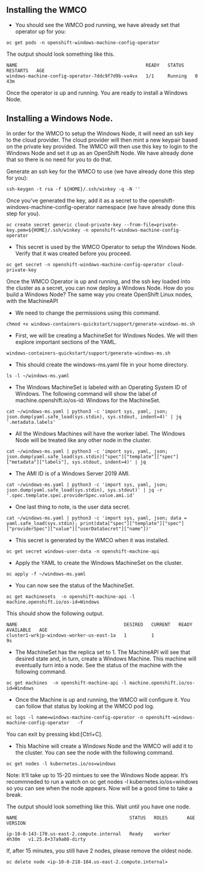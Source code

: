 ## Installing the WMCO

* You should see the WMCO pod running, we have already set that operator up for you:

```shell
oc get pods -n openshift-windows-machine-config-operator
```

The output should look something like this.

```shell
NAME                                               READY   STATUS    RESTARTS   AGE
windows-machine-config-operator-7ddc9f7d9b-vx4vx   1/1     Running   0          43m
```

Once the operator is up and running. You are ready to install a Windows Node.

## Installing a Windows Node.

In order for the WMCO to setup the Windows Node, it will need an ssh key to the cloud provider. The cloud provider will then mint a new keypair based on the private key provided. The WMCO will then use this key to login to the Windows Node and set it up as an OpenShift Node. We have already done that so there is no need for you to do that.

Generate an ssh key for the WMCO to use (we have already done this step for you):

```shell
ssh-keygen -t rsa -f ${HOME}/.ssh/winkey -q -N ''
```

Once you’ve generated the key, add it as a secret to the openshift-windows-machine-config-operator namespace (we have already done this step for you).

```shell
oc create secret generic cloud-private-key --from-file=private-key.pem=${HOME}/.ssh/winkey -n openshift-windows-machine-config-operator
```

* This secret is used by the WMCO Operator to setup the Windows Node. Verify that it was created before you proceed.

```shell
oc get secret -n openshift-windows-machine-config-operator cloud-private-key
```

Once the WMCO Operator is up and running, and the ssh key loaded into the cluster as a secret, you can now deploy a Windows Node. How do you build a Windows Node? The same way you create OpenShift Linux nodes, with the MachineAPI

* We need to change the permissions using this command.

```shell
chmod +x windows-containers-quickstart/support/generate-windows-ms.sh
```

* First, we will be creating a MachineSet for Windows Nodes. We will then explore important sections of the YAML.

```shell
windows-containers-quickstart/support/generate-windows-ms.sh
```

* This should create the windows-ms.yaml file in your home directory.

```shell
ls -l ~/windows-ms.yaml
```

* The Windows MachineSet is labeled with an Operating System ID of Windows. The following command will show the label of machine.openshift.io/os-id: Windows for the MachineSet.

```shell
cat ~/windows-ms.yaml | python3 -c 'import sys, yaml, json; json.dump(yaml.safe_load(sys.stdin), sys.stdout, indent=4)' | jq '.metadata.labels'
```

* All the Windows Machines will have the worker label. The Windows Node will be treated like any other node in the cluster.

```shell
cat ~/windows-ms.yaml | python3 -c 'import sys, yaml, json; json.dump(yaml.safe_load(sys.stdin)["spec"]["template"]["spec"]["metadata"]["labels"], sys.stdout, indent=4)' | jq
```

* The AMI ID is of a Windows Server 2019 AMI.

```shell
cat ~/windows-ms.yaml | python3 -c 'import sys, yaml, json; json.dump(yaml.safe_load(sys.stdin), sys.stdout)' | jq -r '.spec.template.spec.providerSpec.value.ami.id'
```

* One last thing to note, is the user data secret.

```shell
cat ~/windows-ms.yaml | python3 -c 'import sys, yaml, json; data = yaml.safe_load(sys.stdin); print(data["spec"]["template"]["spec"]["providerSpec"]["value"]["userDataSecret"]["name"])'
```

* This secret is generated by the WMCO when it was installed.

```shell
oc get secret windows-user-data -n openshift-machine-api
```

* Apply the YAML to create the Windows MachineSet on the cluster.

```shell
oc apply -f ~/windows-ms.yaml
```

* You can now see the status of the MachineSet.

```shell
oc get machinesets  -n openshift-machine-api -l machine.openshift.io/os-id=Windows
```

This should show the following output.

```shell
NAME                                       DESIRED   CURRENT   READY   AVAILABLE   AGE
cluster1-wrkjp-windows-worker-us-east-1a   1         1                             9s
```

* The MachineSet has the replica set to 1. The MachineAPI will see that desired state and, in turn, create a Windows Machine. This machine will eventually turn into a node. See the status of the machine with the following command.

```shell
oc get machines  -n openshift-machine-api -l machine.openshift.io/os-id=Windows
```

* Once the Machine is up and running, the WMCO will configure it. You can follow that status by looking at the WMCO pod log.

```shell
oc logs -l name=windows-machine-config-operator -n openshift-windows-machine-config-operator   -f
```

You can exit by pressing kbd:[Ctrl+C].

* This Machine will create a Windows Node and the WMCO will add it to the cluster. You can see the node with the following command.

```shell
oc get nodes -l kubernetes.io/os=windows
```

Note: It’ll take up to 15-20 mintues to see the Windows Node appear. It’s recommneded to run a watch on oc get nodes -l kubernetes.io/os=windows so you can see when the node appears. Now will be a good time to take a break.

The output should look something like this. Wait until you have one node.

```shell
NAME                                         STATUS   ROLES       AGE      VERSION

ip-10-0-143-170.us-east-2.compute.internal   Ready    worker      4h30m   v1.25.8+37a9a08-dirty
```

If, after 15 minutes, you still have 2 nodes, please remove the oldest node.
```shell
oc delete node <ip-10-0-218-104.us-east-2.compute.internal>
```



<br/><br/><br/>
<br/><br/><br/>
<br/><br/><br/>


